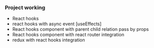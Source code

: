 ### Project working
- React hooks
- react hooks with async event [useEffects]
- React hooks component with parent child relation pass by props
- React hooks component with react router integration
- redux with react hooks integration